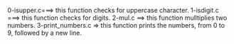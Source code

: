 0-isupper.c===> this function checks for uppercase character.
1-isdigit.c ===> this function checks for digits.
2-mul.c ==> this function mulltiplies two numbers.
3-print_numbers.c => this function prints the numbers, from 0 to 9, followed by a new line.




